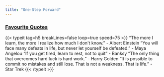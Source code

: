 ```yaml
---
title: "One-Step Forward"
---
```

### [Favourite Quotes](/quotes)

{{< typeit tag=h5 breakLines=false loop=true speed=75 >}}
“The more I learn, the more I realize how much I don't know.” - Albert Einstein
“You will face many defeats in life, but never let yourself be defeated.” - Maya Angelou
“If you get tired, learn to rest, not to quit” - Banksy
“The only thing that overcomes hard luck is hard work.” - Harry Golden
“It is possible to commit no mistakes and still lose. That is not a weakness. That is life.” - Star Trek
{{< /typeit >}}
